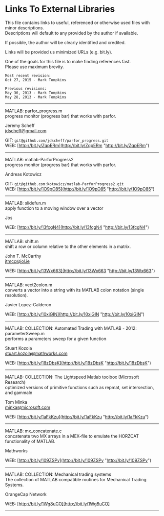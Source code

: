 # Links To External Libraries #

This file contains links to useful, referenced or otherwise used files with minor descriptions.  
Descriptions will default to any provided by the author if available.

If possible, the author will be clearly identified and credited.

Links will be provided us minimized URLs (e.g. bit.ly).

One of the goals for this file is to make finding references fast.  
Please use maximum brevity.

```
Most recent revision:
Oct 27, 2015 - Mark Tompkins

Previous revisions:
May 30, 2013 - Mark Tompkins
May 28, 2013 - Mark Tompkins
```
--------------------------------------------------------
MATLAB: parfor_progress.m  
progress monitor (progress bar) that works with parfor.

Jeremy Scheff  
jdscheff@gmail.com  

GIT: `git@github.com/jdscheff/parfor_progress.git`  
WEB: [http://bit.ly/ZqpERm](http://bit.ly/ZqpERm "http://bit.ly/ZqpERm")

--------------------------------------------------------
MATLAB: matlab-ParforProgress2    
progress monitor (progress bar) that works with parfor.

Andreas Kotowicz 

GIT: `git@github.com:kotowicz/matlab-ParforProgress2.git`  
WEB: [http://bit.ly/1O9pO85](http://bit.ly/1O9pO85 "http://bit.ly/1O9pO85")

--------------------------------------------------------
MATLAB: slidefun.m  
apply function to a moving window over a vector

Jos  

WEB: [http://bit.ly/13fcgN4](http://bit.ly/13fcgN4 "http://bit.ly/13fcgN4")

--------------------------------------------------------
MATLAB: shift.m  
shift a row or column relative to the other elements in a matrix.

John T. McCarthy  
jtmcc@iol.ie

WEB: [http://bit.ly/13Wx663](http://bit.ly/13Wx663 "http://bit.ly/13Wx663")

--------------------------------------------------------
MATLAB: vect2colon.m  
converts a vector into a string with its MATLAB colon notation (single resolution).

Javier Lopez-Calderon

WEB: [http://bit.ly/10xiGIN](http://bit.ly/10xiGIN "http://bit.ly/10xiGIN")

--------------------------------------------------------
MATLAB: COLLECTION: Automated Trading with MATLAB - 2012: parameterSweep.m  
performs a parameters sweep for a given function

Stuart Kozola  
stuart.kozola@mathworks.com

WEB: [http://bit.ly/18zDbsK](http://bit.ly/18zDbsK "http://bit.ly/18zDbsK")

--------------------------------------------------------
MATLAB: COLLECTION: The Lightspeed Matlab toolbox (Microsoft Research)  
optimized versions of primitive functions such as repmat, set intersection, and gammaln

Tom Minka  
minka@microsoft.com

WEB: [http://bit.ly/1aFkKzu](http://bit.ly/1aFkKzu "http://bit.ly/1aFkKzu")

--------------------------------------------------------
MATLAB: mx_concatenate.c  
concatenate two MX arrays in a MEX-file to emulate the HORZCAT functionality of MATLAB.

Mathworks

WEB: [http://bit.ly/109ZSPv](http://bit.ly/109ZSPv "http://bit.ly/109ZSPv")

--------------------------------------------------------
MATLAB: COLLECTION: Mechanical trading systems    
The collection of MATLAB compatible routines for Mechanical Trading Systems.

OrangeCap Network

WEB: [http://bit.ly/1Wg8uCO](http://bit.ly/1Wg8uCO)

--------------------------------------------------------
